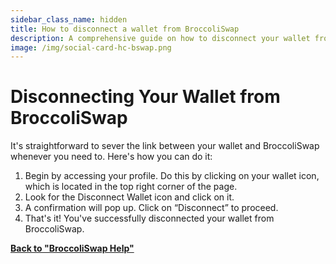 ```yaml
---
sidebar_class_name: hidden
title: How to disconnect a wallet from BroccoliSwap
description: A comprehensive guide on how to disconnect your wallet from BroccoliSwap.
image: /img/social-card-hc-bswap.png
---
```


# Disconnecting Your Wallet from BroccoliSwap

It's straightforward to sever the link between your wallet and BroccoliSwap whenever you need to. Here's how you can do it:

1. Begin by accessing your profile. Do this by clicking on your wallet icon, which is located in the top right corner of the page.
2. Look for the Disconnect Wallet icon and click on it.
3. A confirmation will pop up. Click on “Disconnect” to proceed.
4. That's it! You've successfully disconnected your wallet from BroccoliSwap.

**[Back to "BroccoliSwap Help"](/docs/090-Help-Centre/020-Broccoliswap/001-Index.md)**